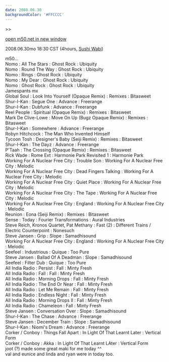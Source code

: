 ```yaml
---
date: 2008.06.30
backgroundColor: '#FFCCCC'
---
```


\>>

[open m50.net in new window  
](http://m50.net/)

2008.06.30mo 18:30 CST (4hours, [Sushi Wabi](http://www.sushiwabi.com/))

m50...  
Nomo : All The Stars : Ghost Rock : Ubiquity  
Nomo : Round The Way : Ghost Rock : Ubiquity  
Nomo : Rings : Ghost Rock : Ubiquity  
Nomo : My Dear : Ghost Rock : Ubiquity  
Nomo : Ghost Rock : Ghost Rock : Ubiquity  
Jamespants mx  
Global Soul : Look Into Yourself (Opaque Remix) : Remixes : Bitasweet  
Shur-I-Kan : Segue One : Advance : Freerange  
Shur-I-Kan : Dubfunk : Advance : Freerange  
Reel People : Spiritual (Opaque Remix) : Remixes : Bitasweet  
Mark De Clive-Lowe : Move On Up (Bugz Opaque Remix) : Remixes : Bitasweet  
Shur-I-Kan : Somewhere : Advance : Freerange  
Robyn Hitchcock : The Man Who Invented Himself  
Tycoon Tosh : Designer's Baby (Seiji Remix) : Remixes : Bitasweet  
Shur-I-Kan : The Dayz : Advance : Freerange  
P'Taah : The Crossing (Opaque Remix) : Remixes : Bitasweet  
Rick Wade : Rome Ext : Harmonie Park Revisited 1 : Harmonie Park  
Working For A Nuclear Free City : Trouble Son : Working For A Nuclear Free City : Melodic  
Working For A Nuclear Free City : Dead Fingers Talking : Working For A Nuclear Free City : Melodic  
Working For A Nuclear Free City : Quiet Place : Working For A Nuclear Free City : Melodic  
Working For A Nuclear Free City : The Tape : Working For A Nuclear Free City : Melodic  
Working For A Nuclear Free City : England : Working For A Nuclear Free City : Melodic  
Reunion : Eona (Seiji Remix) : Remixes : Bitasweet  
Sense : Today : Fourier Transformations : Aural Industries  
Steve Reich, Kronos Quartet, Pat Methany : Fast (2) : Different Trains / Electric Counterpoint : Nonesuch  
Steve Jansen : Grip : Slope : Samadhisound  
Working For A Nuclear Free City : England : Working For A Nuclear Free City : Melodic  
Seefeel : Industrious : Quique : Too Pure  
Steve Jansen : Ballad Of A Deadman : Slope : Samadhisound  
Seefeel : Filter Dub : Quique : Too Pure  
All India Radio : Persist : Fall : Minty Fresh  
All India Radio : Fall : Fall : Minty Fresh  
All India Radio : Morning Drops : Fall : Minty Fresh  
All India Radio : The End Or Near : Fall : Minty Fresh  
All India Radio : Let Me Remain : Fall : Minty Fresh  
All India Radio : Endless Night : Fall : Minty Fresh  
All India Radio : Morning Drops II : Fall : Minty Fresh  
All India Radio : Chameleon : Fall : Minty Fresh  
Steve Jansen : Conversation Over : Slope : Samadhisound  
Shur-I-Kan : The Chase : Advance : Freerange  
Steve Jansen : December Train : Slope : Samadhisound  
Shur-I-Kan : Niomi's Dream : Advance : Freerange  
Corker / Conboy : Things Fall Apart : In Light Of That Learnt Later : Vertical Form  
Corker / Conboy : Akka : In Light Of That Learnt LAter : Vertical Form  
joot (?) made some great maki for me today ^^  
val and eunice and linda and ryan were in today too.
